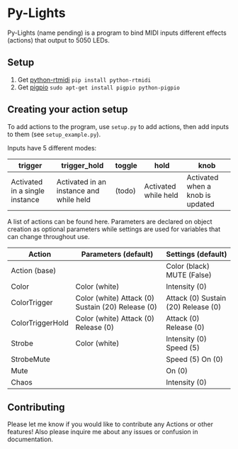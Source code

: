 

# Py-Lights
Py-Lights (name pending) is a program to bind MIDI inputs different effects (actions) that output to 5050 LEDs.

## Setup
1. Get [python-rtmidi](https://pypi.org/project/python-rtmidi/) ```pip install python-rtmidi```
2. Get [pigpio](http://abyz.me.uk/rpi/pigpio/download.html) ```sudo apt-get install pigpio python-pigpio```

## Creating your action setup
To add actions to the program, use ```setup.py``` to add actions, then add inputs to them (see ```setup_example.py```).

Inputs have 5 different modes:

|trigger |trigger_hold |toggle  |hold  |knob  |
|--|--|--|--|--|
|Activated in a single instance  |Activated in an instance and while held   |(todo)  |Activated while held  |Activated when a knob is updated  |


A list of actions can be found here. Parameters are declared on object creation as optional parameters while settings are used for variables that can change throughout use.

|Action          |Parameters (default)                                |Settings (default)                   |
|----------------|----------------------------------------------------|-------------------------------------|
|Action (base)   |                                                    |Color (black)  MUTE (False)          |
|Color           |Color (white)                                       |Intensity (0)                        |
|ColorTrigger    |Color (white)  Attack (0)  Sustain (20)  Release (0)|Attack (0)  Sustain (20)  Release (0)|
|ColorTriggerHold|Color (white)  Attack (0)   Release (0)             |Attack (0)  Release (0)              |
|Strobe          |Color (white)                                       |Intensity (0)  Speed (5)             |
|StrobeMute      |                                                    |Speed (5)  On (0)                    |
|Mute            |                                                    |On (0)                               |
|Chaos           |                                                    |Intensity (0)                        |

## Contributing
Please let me know if you would like to contribute any Actions or other features! Also please inquire me about any issues or confusion in documentation.